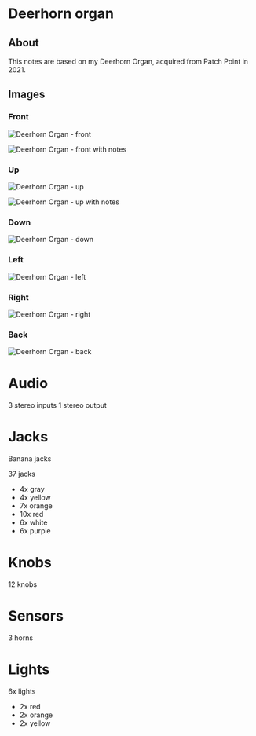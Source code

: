 # Deerhorn organ

## About

This notes are based on my Deerhorn Organ, acquired from Patch Point in 2021.

## Images

### Front

![Deerhorn Organ - front](../images/deerhorn-organ-front.jpg "Deerhorn Organ - front")

![Deerhorn Organ - front with notes](../images/deerhorn-organ-front-notes.jpg "Deerhorn Organ - front with notes")

### Up

![Deerhorn Organ - up](../images/deerhorn-organ-up.jpg "Deerhorn Organ - up")

![Deerhorn Organ - up with notes](../images/deerhorn-organ-up-notes.jpg "Deerhorn Organ - up with notes")

### Down

![Deerhorn Organ - down](../images/deerhorn-organ-down.jpg "Deerhorn Organ - down")

### Left

![Deerhorn Organ - left](../images/deerhorn-organ-left.jpg "Deerhorn Organ - left")

### Right

![Deerhorn Organ - right](../images/deerhorn-organ-right.jpg "Deerhorn Organ - right")

### Back

![Deerhorn Organ - back](../images/deerhorn-organ-back.jpg "Deerhorn Organ - back")


# Audio

3 stereo inputs
1 stereo output

# Jacks

Banana jacks

37 jacks

* 4x gray
* 4x yellow
* 7x orange
* 10x red
* 6x white
* 6x purple

# Knobs

12 knobs

# Sensors

3 horns

# Lights

6x lights

* 2x red
* 2x orange
* 2x yellow
